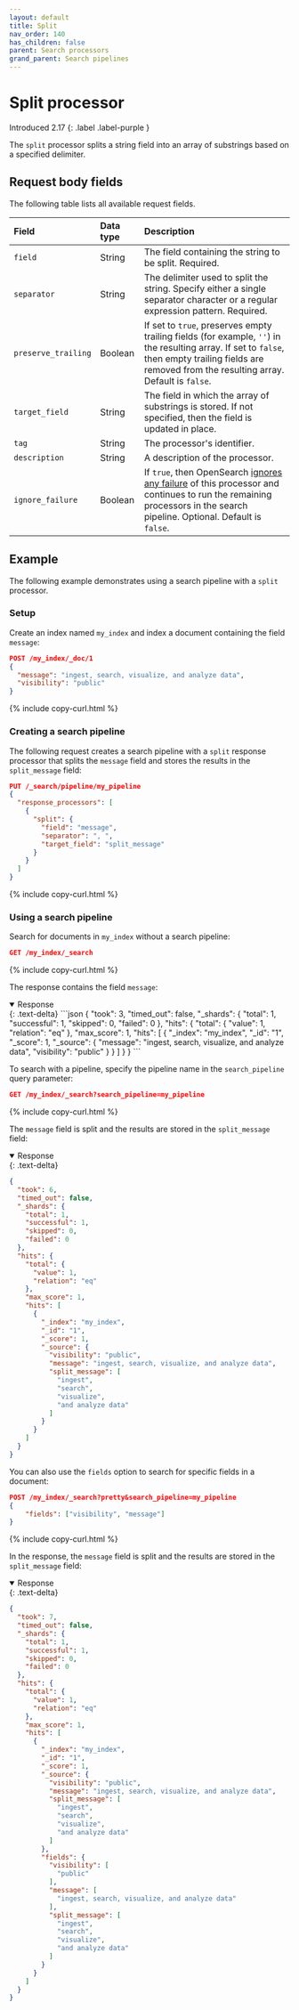 ```yaml
---
layout: default
title: Split
nav_order: 140
has_children: false
parent: Search processors
grand_parent: Search pipelines
---
```


# Split processor
Introduced 2.17
{: .label .label-purple }

The `split` processor splits a string field into an array of substrings based on a specified delimiter.

## Request body fields

The following table lists all available request fields.

Field | Data type | Description
:--- | :--- | :---
`field` | String | The field containing the string to be split. Required.
`separator` | String | The delimiter used to split the string. Specify either a single separator character or a regular expression pattern. Required.
`preserve_trailing` | Boolean | If set to `true`, preserves empty trailing fields (for example, `''`) in the resulting array. If set to `false`, then empty trailing fields are removed from the resulting array. Default is `false`. 
`target_field` | String | The field in which the array of substrings is stored. If not specified, then the field is updated in place. 
`tag` | String | The processor's identifier. 
`description` | String | A description of the processor. 
`ignore_failure` | Boolean | If `true`, then OpenSearch [ignores any failure]({{site.url}}{{site.baseurl}}/search-plugins/search-pipelines/creating-search-pipeline/#ignoring-processor-failures) of this processor and continues to run the remaining processors in the search pipeline. Optional. Default is `false`.

## Example 

The following example demonstrates using a search pipeline with a `split` processor.

### Setup

Create an index named `my_index` and index a document containing the field `message`:

```json
POST /my_index/_doc/1
{
  "message": "ingest, search, visualize, and analyze data",
  "visibility": "public"
}
```
{% include copy-curl.html %}

### Creating a search pipeline 

The following request creates a search pipeline with a `split` response processor that splits the `message` field and stores the results in the `split_message` field:

```json
PUT /_search/pipeline/my_pipeline
{
  "response_processors": [
    {
      "split": {
        "field": "message",
        "separator": ", ",
        "target_field": "split_message"
      }
    }
  ]
}
```
{% include copy-curl.html %}

### Using a search pipeline

Search for documents in `my_index` without a search pipeline:

```json
GET /my_index/_search
```
{% include copy-curl.html %}

The response contains the field `message`:

<details open markdown="block">
  <summary>
    Response
  </summary>
  {: .text-delta}
```json
{
  "took": 3,
  "timed_out": false,
  "_shards": {
    "total": 1,
    "successful": 1,
    "skipped": 0,
    "failed": 0
  },
  "hits": {
    "total": {
      "value": 1,
      "relation": "eq"
    },
    "max_score": 1,
    "hits": [
      {
        "_index": "my_index",
        "_id": "1",
        "_score": 1,
        "_source": {
          "message": "ingest, search, visualize, and analyze data",
          "visibility": "public"
        }
      }
    ]
  }
}
```
</details>

To search with a pipeline, specify the pipeline name in the `search_pipeline` query parameter:

```json
GET /my_index/_search?search_pipeline=my_pipeline
```
{% include copy-curl.html %}

The `message` field is split and the results are stored in the `split_message` field:

<details open markdown="block">
  <summary>
    Response
  </summary>
  {: .text-delta}

```json
{
  "took": 6,
  "timed_out": false,
  "_shards": {
    "total": 1,
    "successful": 1,
    "skipped": 0,
    "failed": 0
  },
  "hits": {
    "total": {
      "value": 1,
      "relation": "eq"
    },
    "max_score": 1,
    "hits": [
      {
        "_index": "my_index",
        "_id": "1",
        "_score": 1,
        "_source": {
          "visibility": "public",
          "message": "ingest, search, visualize, and analyze data",
          "split_message": [
            "ingest",
            "search",
            "visualize",
            "and analyze data"
          ]
        }
      }
    ]
  }
}
```
</details>

You can also use the `fields` option to search for specific fields in a document:

```json
POST /my_index/_search?pretty&search_pipeline=my_pipeline
{
    "fields": ["visibility", "message"]
}
``` 
{% include copy-curl.html %}

In the response, the `message` field is split and the results are stored in the `split_message` field:

<details open markdown="block">
  <summary>
    Response
  </summary>
  {: .text-delta}

```json
{
  "took": 7,
  "timed_out": false,
  "_shards": {
    "total": 1,
    "successful": 1,
    "skipped": 0,
    "failed": 0
  },
  "hits": {
    "total": {
      "value": 1,
      "relation": "eq"
    },
    "max_score": 1,
    "hits": [
      {
        "_index": "my_index",
        "_id": "1",
        "_score": 1,
        "_source": {
          "visibility": "public",
          "message": "ingest, search, visualize, and analyze data",
          "split_message": [
            "ingest",
            "search",
            "visualize",
            "and analyze data"
          ]
        },
        "fields": {
          "visibility": [
            "public"
          ],
          "message": [
            "ingest, search, visualize, and analyze data"
          ],
          "split_message": [
            "ingest",
            "search",
            "visualize",
            "and analyze data"
          ]
        }
      }
    ]
  }
}
```
</details>
